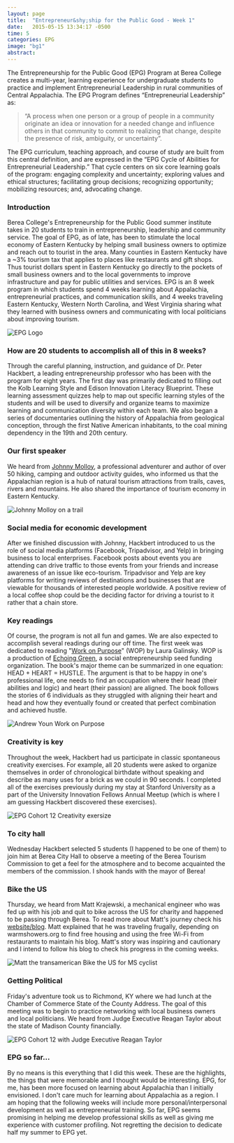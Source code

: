 ```yaml
---
layout: page
title:  "Entrepreneur&shy;ship for the Public Good - Week 1"
date:   2015-05-15 13:34:17 -0500
time: 5
categories: EPG
image: "bg1"
abstract:
---
```

The Entrepreneurship for the Public Good (EPG) Program at Berea College creates a multi-year, learning experience for undergraduate students to practice and implement Entrepreneurial Leadership in rural communities of Central Appalachia. The EPG Program defines “Entrepreneurial Leadership” as:

>    “A process when one person or a group of people in a community originate an idea or innovation for a needed change and influence others in that community to commit to realizing that change, despite the presence of risk, ambiguity, or uncertainty”.

The EPG curriculum, teaching approach, and course of study are built from this central definition, and are expressed in the “EPG Cycle of Abilities for Entrepreneurial Leadership.” That cycle centers on six core learning goals of the program: engaging complexity and uncertainty; exploring values and ethical structures; facilitating group decisions; recognizing opportunity; mobilizing resources; and, advocating change.

### Introduction

Berea College's Entrepreneurship for the Public Good summer institute takes in 20 students to train in entrepreneurship, leadership and community service. The goal of EPG, as of late, has been to stimulate the local economy of Eastern Kentucky by helping small business owners to optimize and reach out to tourist in the area. Many counties in Eastern Kentucky have a ~3% tourism tax that applies to places like restaurants and gift shops. Thus tourist dollars spent in Eastern Kentucky go directly to the pockets of small business owners and to the local governments to improve infrastructure and pay for public utilities and services. EPG is an 8 week program in which students spend 4 weeks learning about Appalachia, entrepreneurial practices, and communication skills, and 4 weeks traveling Eastern Kentucky, Western North Carolina, and West Virginia sharing what they learned with business owners and communicating with local politicians about improving tourism.

![EPG Logo](../../../../img/epg/epg-logo.jpg)

### How are 20 students to accomplish all of this in 8 weeks?

Through the careful planning, instruction, and guidance of Dr. Peter Hackbert, a leading entrepreneurship professor who has been with the program for eight years. The first day was primarily dedicated to filling out the Kolb Learning Style and Edison Innovation Literacy Blueprint. These learning assessment quizzes help to map out specific learning styles of the students and will be used to diversify and organize teams to maximize learning and communication diversity within each team. We also began a series of documentaries outlining the history of Appalachia from geological conception, through the first Native American inhabitants, to the coal mining dependency in the 19th and 20th century.

### Our first speaker

We heard from [Johnny Molloy](http://johnnymolloy.com/), a professional adventurer and author of over 50 hiking, camping and outdoor activity guides, who informed us that the Appalachian region is a hub of natural tourism attractions from trails, caves, rivers and mountains. He also shared the importance of tourism economy in Eastern Kentucky.

![Johnny Molloy on a trail](../../../../img/epg/johnny.jpg)

### Social media for economic development

After we finished discussion with Johnny, Hackbert introduced to us the role of social media platforms (Facebook, Tripadvisor, and Yelp) in bringing business to local enterprises. Facebook posts about events you are attending can drive traffic to those events from your friends and increase awareness of an issue like eco-tourism. Tripadvisor and Yelp are key platforms for writing reviews of destinations and businesses that are viewable for thousands of interested people worldwide. A positive review of a local coffee shop could be the deciding factor for driving a tourist to it rather that a chain store.

### Key readings

Of course, the program is not all fun and games. We are also expected to accomplish several readings during our off time. The first week was dedicated to reading "[Work on Purpose](http://www.echoinggreen.org/work-on-purpose)" (WOP) by Laura Galinsky. WOP is a production of [Echoing Green](http://www.echoinggreen.org//), a social entrepreneurship seed funding organization. The book's major theme can be summarized in one equation: HEAD + HEART = HUSTLE. The argument is that to be happy in one's professional life, one needs to find an occupation where their head (their abilities and logic) and heart (their passion) are aligned. The book follows the stories of 6 individuals as they struggled with aligning their heart and head and how they eventually found or created that perfect combination and achieved hustle.

![Andrew Youn Work on Purpose](../../../../img/epg/andrew.jpg)

### Creativity is key

Throughout the week, Hackbert had us participate in classic spontaneous creativity exercises. For example, all 20 students were asked to organize themselves in order of chronological birthdate without speaking and describe as many uses for a brick as we could in 90 seconds. I completed all of the exercises previously during my stay at Stanford University as a part of the University Innovation Fellows Annual Meetup (which is where I am guessing Hackbert discovered these exercises).

![EPG Cohort 12 Creativity exersize](../../../../img/epg/creativity.jpg)

### To city hall

Wednesday Hackbert selected 5 students (I happened to be one of them) to join him at Berea City Hall to observe a meeting of the Berea Tourism Commission to get a feel for the atmosphere and to become acquainted the members of the commission. I shook hands with the mayor of Berea!

### Bike the US

Thursday, we heard from Matt Krajewski, a mechanical engineer who was fed up with his job and quit to bike across the US for charity and happened to be passing through Berea. To read more about Matt's journey check his [website/blog](http://www.exploreplanetearth.org/). Matt explained that he was traveling frugally, depending on warmshowers.org to find free housing and using the free Wi-Fi from restaurants to maintain his blog. Matt's story was inspiring and cautionary and I intend to follow his blog to check his progress in the coming weeks.

![Matt the transamerican Bike the US for MS cyclist](../../../../img/epg/matt.jpg)

### Getting Political

Friday's adventure took us to Richmond, KY where we had lunch at the Chamber of Commerce State of the County Address. The goal of this meeting was to begin to practice networking with local business owners and local politicians. We heard from Judge Executive Reagan Taylor about the state of Madison County financially.

![EPG Cohort 12 with Judge Executive Reagan Taylor](../../../../img/epg/coc.jpg)

### EPG so far...

By no means is this everything that I did this week. These are the highlights, the things that were memorable and I thought would be interesting. EPG, for me, has been more focused on learning about Appalachia than I initially envisioned. I don't care much for learning about Appalachia as a region. I am hoping that the following weeks will include more personal/interpersonal development as well as entrepreneurial training. So far, EPG seems promising in helping me develop professional skills as well as giving me experience with customer profiling. Not regretting the decision to dedicate half my summer to EPG yet.
